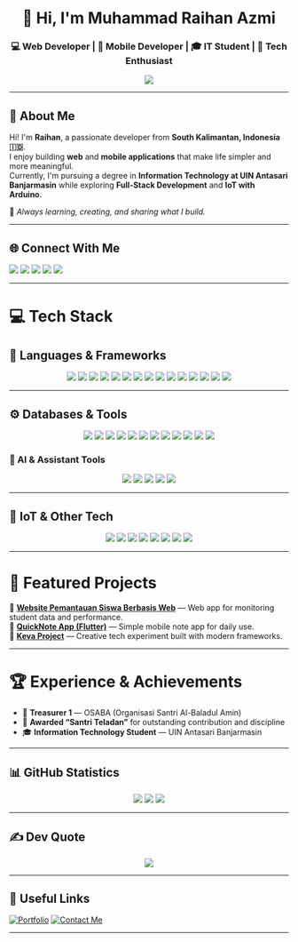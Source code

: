 <!--✨ README by Muhammad Raihan Azmi ✨-->

<h1 align="center">👋 Hi, I'm Muhammad Raihan Azmi</h1>
<h3 align="center">💻 Web Developer | 📱 Mobile Developer | 🎓 IT Student | 🚀 Tech Enthusiast</h3>

<p align="center">
  <img src="https://readme-typing-svg.herokuapp.com?font=Poppins&color=007BFF&center=true&vCenter=true&lines=Code.+Learn.+Build.+Inspire." />
</p>

---

## 🌟 About Me
Hi! I'm **Raihan**, a passionate developer from **South Kalimantan, Indonesia 🇮🇩**.  
I enjoy building **web** and **mobile applications** that make life simpler and more meaningful.  
Currently, I'm pursuing a degree in **Information Technology at UIN Antasari Banjarmasin** while exploring **Full-Stack Development** and **IoT with Arduino**.

🌱 *Always learning, creating, and sharing what I build.*

---

## 🌐 Connect With Me
<p align="left">
  <a href="https://instagram.com/m_raihanazmi37"><img src="https://img.shields.io/badge/Instagram-%23E4405F.svg?logo=Instagram&logoColor=white" /></a>
  <a href="https://www.linkedin.com/in/muhammad-raihan-azmi"><img src="https://img.shields.io/badge/LinkedIn-%230077B5.svg?logo=linkedin&logoColor=white" /></a>
  <a href="https://discordapp.com/users/Raihan_Azmi37"><img src="https://img.shields.io/badge/Discord-%237289DA.svg?logo=discord&logoColor=white" /></a>
  <a href="https://github.com/Raihhazmi"><img src="https://img.shields.io/badge/GitHub-181717?logo=github&logoColor=white" /></a>
  <a href="mailto:raihanazmi37@gmail.com"><img src="https://img.shields.io/badge/Gmail-D14836?logo=gmail&logoColor=white" /></a>
</p>

---

# 💻 Tech Stack

## 🚀 Languages & Frameworks
<p align="center">
  <img src="https://img.shields.io/badge/HTML5-%23E34F26.svg?style=for-the-badge&logo=html5&logoColor=white"/>
  <img src="https://img.shields.io/badge/CSS3-%231572B6.svg?style=for-the-badge&logo=css3&logoColor=white"/>
  <img src="https://img.shields.io/badge/JavaScript-%23F7DF1E.svg?style=for-the-badge&logo=javascript&logoColor=black"/>
  <img src="https://img.shields.io/badge/TypeScript-%23007ACC.svg?style=for-the-badge&logo=typescript&logoColor=white"/>
  <img src="https://img.shields.io/badge/PHP-%23777BB4.svg?style=for-the-badge&logo=php&logoColor=white"/>
  <img src="https://img.shields.io/badge/C++-%2300599C.svg?style=for-the-badge&logo=cplusplus&logoColor=white"/>
  <img src="https://img.shields.io/badge/SQL-%230074C1.svg?style=for-the-badge&logo=mysql&logoColor=white"/>
  <img src="https://img.shields.io/badge/Laravel-%23FF2D20.svg?style=for-the-badge&logo=laravel&logoColor=white"/>
  <img src="https://img.shields.io/badge/React-%2320232a.svg?style=for-the-badge&logo=react&logoColor=%2361DAFB"/>
  <img src="https://img.shields.io/badge/Next.js-black?style=for-the-badge&logo=next.js&logoColor=white"/>
  <img src="https://img.shields.io/badge/Flutter-%2302569B.svg?style=for-the-badge&logo=flutter&logoColor=white"/>
  <img src="https://img.shields.io/badge/Dart-%230175C2.svg?style=for-the-badge&logo=dart&logoColor=white"/>
  <img src="https://img.shields.io/badge/Kotlin-%237F52FF.svg?style=for-the-badge&logo=kotlin&logoColor=white"/>
  <img src="https://img.shields.io/badge/XML-%23E34F26.svg?style=for-the-badge&logo=xml&logoColor=white"/>
  <img src="https://img.shields.io/badge/Node.js-6DA55F?style=for-the-badge&logo=node.js&logoColor=white"/>
</p>

---

## ⚙️ Databases & Tools
<p align="center">
  <img src="https://img.shields.io/badge/MySQL-4479A1.svg?style=for-the-badge&logo=mysql&logoColor=white"/>
  <img src="https://img.shields.io/badge/Firebase-%23039BE5.svg?style=for-the-badge&logo=firebase&logoColor=white"/>
  <img src="https://img.shields.io/badge/GitHub-%23121011.svg?style=for-the-badge&logo=github&logoColor=white"/>
  <img src="https://img.shields.io/badge/Postman-FF6C37.svg?style=for-the-badge&logo=postman&logoColor=white"/>
  <img src="https://img.shields.io/badge/Figma-%23F24E1E.svg?style=for-the-badge&logo=figma&logoColor=white"/>
  <img src="https://img.shields.io/badge/Canva-%2300C4CC.svg?style=for-the-badge&logo=canva&logoColor=white"/>
  <img src="https://img.shields.io/badge/Trello-%23026AA7.svg?style=for-the-badge&logo=trello&logoColor=white"/>
  <img src="https://img.shields.io/badge/Vercel-000000.svg?style=for-the-badge&logo=vercel&logoColor=white"/>
  <img src="https://img.shields.io/badge/InfinityFree-2E8B57.svg?style=for-the-badge&logo=internetexplorer&logoColor=white"/>
  <img src="https://img.shields.io/badge/Zyro-E41E26.svg?style=for-the-badge&logo=zyro&logoColor=white"/>
  <img src="https://img.shields.io/badge/Wix-0C6EFC.svg?style=for-the-badge&logo=wix&logoColor=white"/>
  <img src="https://img.shields.io/badge/AwardSpace-0047AB.svg?style=for-the-badge&logo=internetexplorer&logoColor=white"/>
</p>

### 🤖 AI & Assistant Tools
<p align="center">
  <img src="https://img.shields.io/badge/ChatGPT-00A67E.svg?style=for-the-badge&logo=openai&logoColor=white"/>
  <img src="https://img.shields.io/badge/Gemini-8E75B2.svg?style=for-the-badge&logo=google&logoColor=white"/>
  <img src="https://img.shields.io/badge/Blackbox-1E1E1E.svg?style=for-the-badge&logo=githubcopilot&logoColor=white"/>
  <img src="https://img.shields.io/badge/Claude-FFD43B.svg?style=for-the-badge&logo=anthropic&logoColor=black"/>
  <img src="https://img.shields.io/badge/Qwen-0078D4.svg?style=for-the-badge&logo=alibabacloud&logoColor=white"/>
</p>

---

## 🔌 IoT & Other Tech
<p align="center">
  <img src="https://img.shields.io/badge/Arduino-00979D?style=for-the-badge&logo=arduino&logoColor=white"/>
  <img src="https://img.shields.io/badge/Wokwi-%23FF5733.svg?style=for-the-badge&logo=arduino&logoColor=white"/>
  <img src="https://img.shields.io/badge/Android%20Studio-%233DDC84.svg?style=for-the-badge&logo=android-studio&logoColor=white"/>
  <img src="https://img.shields.io/badge/VS%20Code-0078D7.svg?style=for-the-badge&logo=visual-studio-code&logoColor=white"/>
  <img src="https://img.shields.io/badge/Dev%20C++-1E90FF.svg?style=for-the-badge&logo=cplusplus&logoColor=white"/>
  <img src="https://img.shields.io/badge/ArcGIS-2E7D32.svg?style=for-the-badge&logo=arcgis&logoColor=white"/>
  <img src="https://img.shields.io/badge/VirtualBox-183A61.svg?style=for-the-badge&logo=virtualbox&logoColor=white"/>
  <img src="https://img.shields.io/badge/Google%20Colab-F9AB00.svg?style=for-the-badge&logo=googlecolab&logoColor=white"/>
</p>



---

# 📱 Featured Projects
🔹 [**Website Pemantauan Siswa Berbasis Web**](#) — Web app for monitoring student data and performance.  
🔹 [**QuickNote App (Flutter)**](https://github.com/Raihhazmi/P4appnavigation_230104040079) — Simple mobile note app for daily use.  
🔹 [**Keva Project**](https://github.com/Raihhazmi/Keva) — Creative tech experiment built with modern frameworks.  

---

# 🏆 Experience & Achievements
- 💼 **Treasurer 1** — OSABA (Organisasi Santri Al-Baladul Amin)  
- 🏅 **Awarded “Santri Teladan”** for outstanding contribution and discipline  
- 🎓 **Information Technology Student** — UIN Antasari Banjarmasin  

---

## 📊 GitHub Statistics

<p align="center"> 
  <img src="https://github-readme-stats.vercel.app/api?username=Raihhazmi&show_icons=true&theme=tokyonight" /> 
  <img src="https://github-readme-streak-stats.herokuapp.com/?user=Raihhazmi&theme=tokyonight" /> 
  <img src="https://github-readme-stats.vercel.app/api/top-langs/?username=Raihhazmi&layout=compact&theme=tokyonight" /> </p>

---

## ✍️ Dev Quote
<p align="center">
  <img src="https://quotes-github-readme.vercel.app/api?type=horizontal&theme=tokyonight" />
</p>

---

## 🔗 Useful Links
[![Portfolio](https://img.shields.io/badge/View%20Portfolio-%230077B5.svg?style=for-the-badge&logo=google-chrome&logoColor=white)](#)
[![Contact Me](https://img.shields.io/badge/Contact%20Me-%23E4405F.svg?style=for-the-badge&logo=gmail&logoColor=white)](mailto:raihanazmi37@gmail.com)

---
